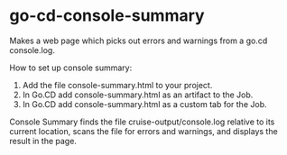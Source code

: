 # go-cd-console-summary
Makes a web page which picks out errors and warnings from a go.cd console.log.  

How to set up console summary:

1. Add the file console-summary.html to your project.
1. In Go.CD add console-summary.html as an artifact to the Job.
1. In Go.CD add console-summary.html as a custom tab for the Job.

Console Summary finds the file cruise-output/console.log relative to its current location, scans the file for errors and warnings, and displays the result in the page.
